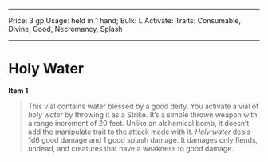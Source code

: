 
---
Price: 3 gp
Usage: held in 1 hand;
Bulk: L
Activate: 
Traits: Consumable, Divine, Good, Necromancy, Splash

---

# Holy Water

**Item 1**

> This vial contains water blessed by a good deity. You activate a vial of *holy water* by throwing it as a Strike. It’s a simple thrown weapon with a range increment of 20 feet. Unlike an alchemical bomb, it doesn’t add the manipulate trait to the attack made with it. *Holy water* deals 1d6 good damage and 1 good splash damage. It damages only fiends, undead, and creatures that have a weakness to good damage.
